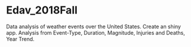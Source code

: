 # Edav_2018Fall
Data analysis of weather events over the United States.
Create an shiny app. 
Analysis from Event-Type, Duration, Magnitude, Injuries and Deaths, Year Trend.

